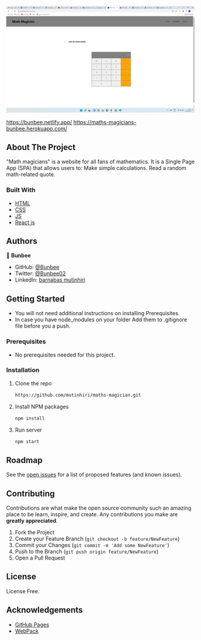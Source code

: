 ![](src/Screenshot4.png)

https://bunbee.netlify.app/
https://maths-magicians-bunbee.herokuapp.com/
## About The Project

"Math magicians" is a website for all fans of mathematics. It is a Single Page App (SPA) that allows users to:
Make simple calculations.
Read a random math-related quote.

### Built With

- [HTML](https://www.w3schools.com/html/)
- [CSS](https://www.w3schools.com/css/)
- [JS](https://www.javascript.com/)
- [React js](https://www.reactjs.org)

## Authors
👤 **Bunbee**

- GitHub: [@Bunbee](https://github.com/mutinhiri)
- Twitter: [@Bunbee02](https://twitter.com/)
- LinkedIn: [barnabas mutinhiri](https://www.linkedin.com/in/bunbee/)

## Getting Started

- You will not need additional instructions on installing Prerequisites.
- In case you have node_modules on your folder Add them to .gitignore file before you a push.

### Prerequisites

- No prerequisites needed for this project.

### Installation


1. Clone the repo
   ```sh
   https://github.com/mutinhiri/maths-magician.git
   ```

2. Install NPM packages
   ```sh
   npm install
   ```
3. Run server
   ```sh
   npm start
   ```

## Roadmap

See the [open issues](https://github.com/mutinhiri/maths-magician/issues) for a list of proposed features (and known issues).

## Contributing

Contributions are what make the open source community such an amazing place to be learn, inspire, and create. Any contributions you make are **greatly appreciated**.

1. Fork the Project
2. Create your Feature Branch (`git checkout -b feature/NewFeature`)
3. Commit your Changes (`git commit -m 'Add some NewFeature'`)
4. Push to the Branch (`git push origin feature/NewFeature`)
5. Open a Pull Request

## License

License Free.

## Acknowledgements

- [GitHub Pages](https://pages.github.com)
- [WebPack](https://webpack.js.org/)
